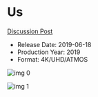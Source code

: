 # Us

[Discussion Post](https://www.avsforum.com/threads/bass-eq-for-filtered-movies.2995212/post-58170592)

* Release Date: 2019-06-18
* Production Year: 2019
* Format: 4K/UHD/ATMOS

![img 0](https://i.imgur.com/l7IjJvB.jpg)

![img 1](https://i.imgur.com/SGQkEbI.png)


